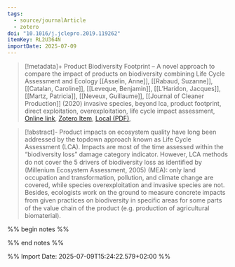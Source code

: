 ```yaml
---
tags:
  - source/journalArticle
  - zotero
doi: "10.1016/j.jclepro.2019.119262"
itemKey: RL2U364N
importDate: 2025-07-09
---
```

>[!metadata]+
> Product Biodiversity Footprint – A novel approach to compare the impact of products on biodiversity combining Life Cycle Assessment and Ecology
> [[Asselin, Anne]], [[Rabaud, Suzanne]], [[Catalan, Caroline]], [[Leveque, Benjamin]], [[L’Haridon, Jacques]], [[Martz, Patricia]], [[Neveux, Guillaume]], 
> [[Journal of Cleaner Production]] (2020)
> invasive species, beyond lca, product footprint, direct exploitation, overexploitation, life cycle impact assessment, 
> [Online link](https://linkinghub.elsevier.com/retrieve/pii/S0959652619341320), [Zotero Item](zotero://select/library/items/RL2U364N), [Local (PDF)](file://C:/Users/aburg/Documents/references/zotero/storage/NBR8V8SX/Asselin2020_ProductBiodiversity.pdf), 

>[!abstract]-
>Product impacts on ecosystem quality have long been addressed by the topdown approach known as Life Cycle Assessment (LCA). Impacts are most of the time assessed within the “biodiversity loss” damage category indicator. However, LCA methods do not cover the 5 drivers of biodiversity loss as identiﬁed by (Millenium Ecosystem Assessment, 2005) (MEA): only land occupation and transformation, pollution, and climate change are covered, while species overexploitation and invasive species are not. Besides, ecologists work on the ground to measure concrete impacts from given practices on biodiversity in speciﬁc areas for some parts of the value chain of the product (e.g. production of agricultural biomaterial).

%% begin notes %%

%% end notes %%

%% Import Date: 2025-07-09T15:24:22.579+02:00 %%
